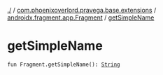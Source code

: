 [./](../../index.md) / [com.phoenixoverlord.pravega.base.extensions](../index.md) / [androidx.fragment.app.Fragment](index.md) / [getSimpleName](./get-simple-name.md)

# getSimpleName

`fun Fragment.getSimpleName(): `[`String`](https://kotlinlang.org/api/latest/jvm/stdlib/kotlin/-string/index.html)